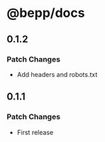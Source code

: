 # @bepp/docs

## 0.1.2

### Patch Changes

- Add headers and robots.txt

## 0.1.1

### Patch Changes

- First release
